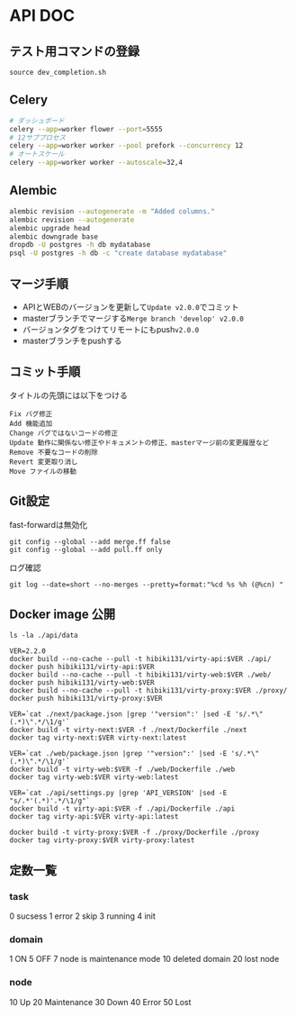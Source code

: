 # API DOC

## テスト用コマンドの登録

```
source dev_completion.sh 

```



## Celery

```bash
# ダッシュボード
celery --app=worker flower --port=5555
# 12サブプロセス
celery --app=worker worker --pool prefork --concurrency 12
# オートスケール
celery --app=worker worker --autoscale=32,4
```

## Alembic

```bash
alembic revision --autogenerate -m "Added columns."
alembic revision --autogenerate
alembic upgrade head
alembic downgrade base
dropdb -U postgres -h db mydatabase
psql -U postgres -h db -c "create database mydatabase"
```

## マージ手順

- APIとWEBのバージョンを更新して`Update v2.0.0`でコミット
- masterブランチでマージする`Merge branch 'develop' v2.0.0`
- バージョンタグをつけてリモートにもpush`v2.0.0`
- masterブランチをpushする

## コミット手順

タイトルの先頭には以下をつける

```
Fix バグ修正
Add 機能追加
Change バグではないコードの修正
Update 動作に関係ない修正やドキュメントの修正、masterマージ前の変更履歴など
Remove 不要なコードの削除
Revert 変更取り消し
Move ファイルの移動
```

## Git設定

fast-forwardは無効化

```
git config --global --add merge.ff false
git config --global --add pull.ff only
```

ログ確認

```
git log --date=short --no-merges --pretty=format:"%cd %s %h (@%cn) "
```

## Docker image 公開

```
ls -la ./api/data

VER=2.2.0
docker build --no-cache --pull -t hibiki131/virty-api:$VER ./api/
docker push hibiki131/virty-api:$VER
docker build --no-cache --pull -t hibiki131/virty-web:$VER ./web/
docker push hibiki131/virty-web:$VER
docker build --no-cache --pull -t hibiki131/virty-proxy:$VER ./proxy/
docker push hibiki131/virty-proxy:$VER
```

```
VER=`cat ./next/package.json |grep '"version":' |sed -E 's/.*\"(.*)\".*/\1/g'`
docker build -t virty-next:$VER -f ./next/Dockerfile ./next
docker tag virty-next:$VER virty-next:latest

VER=`cat ./web/package.json |grep '"version":' |sed -E 's/.*\"(.*)\".*/\1/g'`
docker build -t virty-web:$VER -f ./web/Dockerfile ./web
docker tag virty-web:$VER virty-web:latest

VER=`cat ./api/settings.py |grep 'API_VERSION' |sed -E "s/.*'(.*)'.*/\1/g"`
docker build -t virty-api:$VER -f ./api/Dockerfile ./api
docker tag virty-api:$VER virty-api:latest

docker build -t virty-proxy:$VER -f ./proxy/Dockerfile ./proxy
docker tag virty-proxy:$VER virty-proxy:latest
```

## 定数一覧

### task
0 sucsess
1 error
2 skip
3 running
4 init

### domain
1 ON
5 OFF
7 node is maintenance mode
10 deleted domain
20 lost node

### node
10 Up
20 Maintenance
30 Down
40 Error
50 Lost